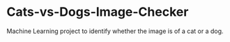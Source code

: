 # Cats-vs-Dogs-Image-Checker
Machine Learning project to identify whether the image is of a cat or a dog.
